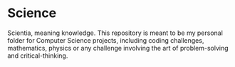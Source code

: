 # Science
Scientia, meaning knowledge. This repository is meant to be my personal folder for Computer Science projects, including coding challenges, mathematics, physics or any challenge involving the art of problem-solving and critical-thinking. 
